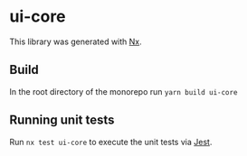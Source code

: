 # ui-core

This library was generated with [Nx](https://nx.dev).

## Build

In the root directory of the monorepo run `yarn build ui-core`

## Running unit tests

Run `nx test ui-core` to execute the unit tests via [Jest](https://jestjs.io).
